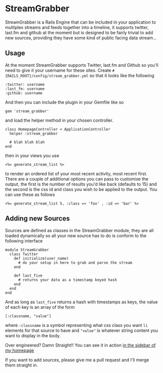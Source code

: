 StreamGrabber
=============

StreamGrabber is a Rails Engine that can be included in your application to multiplex streams and feeds together into a timeline, it supports twitter, last.fm and github at the moment but is designed to be fairly trivial to add new sources, providing they have some kind of public facing data stream…

Usage
-----
At the moment StreamGrabber supports Twitter, last.fm and Github so
you'll need to give it your username for these sites. Create
`#{RAILS_ROOT}/config/stream_grabber.yml` so that it looks like the
following

    :twitter: username
    :last_fm: username
    :github: username

And then you can include the plugin in your Gemfile like so

    gem 'stream_grabber'

and load the helper method in your chosen controller.

    class HomepageController < ApplicationController
      helper :stream_grabber

      # blah blah blah
    end

then in your views you use

    <%= generate_stream_list %>

to render an ordered list of your most recent activity, most recent
first. There are a couple of additional options you can pass to
customise the output, the first is the number of results you'd like back
(defaults to 15) and the second is the css id and class you wish to be 
applied to the output. You can use these as follows

    <%= generate_stream_list 5, :class => 'foo' , :id => 'bar' %>

Adding new Sources
------------------

Sources are defined as classes in the StreamGrabber module, they are all
loaded dynamically so all your new source has to do is conform to the
following interface

    module StreamGrabber
      class Twitter
        def initialize(user_name)
          # do your setup in here to grab and parse the stream
        end

        def last_five
          # returns your data as a timestamp keyed hash
        end
      end
    end

And as long as `last_five` returns a hash with timestamps as keys, the
value of each key is an array of the form

    [:classname, "value"]

where `:classname` is a symbol representing what css class you want `li`
elements for that source to have and `"value"` is whatever string
content you want to display in the body.

Over engineered? Damn Straight!! You can see it in action [in the
sidebar of my homepage](http://eightbitraptor.com)

If you want to add sources, please give me a pull request and I'll merge
them straight in.
